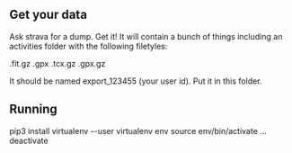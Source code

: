 ## Get your data

Ask strava for a dump. Get it! It will contain a bunch of things including
an activities folder with the following filetyles:

.fit.gz
.gpx
.tcx.gz
.gpx.gz

It should be named export_123455 (your user id). Put it in this folder.

## Running

pip3 install virtualenv --user
virtualenv env
source env/bin/activate
...
deactivate

